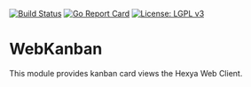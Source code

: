 [![Build Status](https://travis-ci.com/hexya-addons/webKanban.svg?branch=master)](https://travis-ci.com/hexya-addons/webKanban)
[![Go Report Card](https://goreportcard.com/badge/hexya-addons/webKanban)](https://goreportcard.com/report/hexya-addons/webKanban)
[![License: LGPL v3](https://img.shields.io/badge/License-LGPL%20v3-blue.svg)](https://www.gnu.org/licenses/lgpl-3.0)

# WebKanban

This module provides kanban card views the Hexya Web Client.
